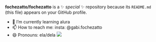 #

**fochezatto/fochezatto** is a ✨ _special_ ✨ repository because its `README.md` (this file) appears on your GitHub profile.

- 🌱 I’m currently learning  alura
- 📫 How to reach me: insta: @gabi.fochezatto
- 😄 Pronouns: ela/dela
![](https://media.tenor.com/s2FF51acJmEAAAAd/keira-the-popstar-gif.gif)

